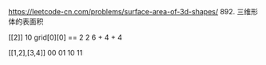 https://leetcode-cn.com/problems/surface-area-of-3d-shapes/
892. 三维形体的表面积


[[2]]   10
grid[0][0]  == 2   2   6 + 4 + 4

[[1,2],[3,4]]  00 01 10 11  